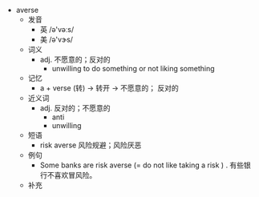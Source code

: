 - averse
  - 发音
    - 英 /ə'vəːs/
    - 美 /ə'vɝs/
  - 词义
    - adj. 不愿意的；反对的
      - unwilling to do something or not liking something
  - 记忆
    - a + verse (转) → 转开 → 不愿意的； 反对的
  - 近义词
    - adj. 反对的；不愿意的
      - anti
      - unwilling
  - 短语
    - risk averse 风险规避；风险厌恶
  - 例句
    - Some banks are risk averse (=  do not like taking a risk  ) . 有些银行不喜欢冒风险。
  - 补充